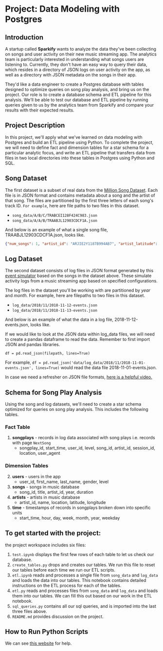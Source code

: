 # Project: Data Modeling with Postgres

## Introduction
A startup called __Sparkify__ wants to analyze the data they've been collecting on songs and user activity on their new music streaming app. The analytics team is particularly interested in understanding what songs users are listening to. Currently, they don't have an easy way to query their data, which resides in a directory of JSON logs on user activity on the app, as well as a directory with JSON metadata on the songs in their app.

They'd like a data engineer to create a Postgres database with tables designed to optimize queries on song play analysis, and bring us on the project. Our role is to create a database schema and ETL pipeline for this analysis. We'll be able to test our database and ETL pipeline by running queries given to us by the analytics team from Sparkify and compare your results with their expected results.

## Project Description
In this project, we'll apply what we've learned on data modeling with Postgres and build an ETL pipeline using Python. To complete the project, we will need to define fact and dimension tables for a star schema for a particular analytic focus, and write an ETL pipeline that transfers data from files in two local directories into these tables in Postgres using Python and SQL.

## Song Dataset
The first dataset is a subset of real data from the [Million Song Dataset](http://millionsongdataset.com/). Each file is in JSON format and contains metadata about a song and the artist of that song. The files are partitioned by the first three letters of each song's track ID. `For example`, here are file paths to two files in this dataset.
+ `song_data/A/B/C/TRABCEI128F424C983.json`
+ `song_data/A/A/B/TRAABJL12903CDCF1A.json`

And below is an example of what a single song file, TRAABJL12903CDCF1A.json, looks like.
```json
{"num_songs": 1, "artist_id": "ARJIE2Y1187B994AB7", "artist_latitude": null, "artist_longitude": null, "artist_location": "", "artist_name": "Line Renaud", "song_id": "SOUPIRU12A6D4FA1E1", "title": "Der Kleine Dompfaff", "duration": 152.92036, "year": 0}
```

## Log Dataset
The second dataset consists of log files in JSON format generated by this [event simulator](https://github.com/Interana/eventsim) based on the songs in the dataset above. These simulate activity logs from a music streaming app based on specified configurations.

The log files in the dataset you'll be working with are partitioned by *year* and *month*. For example, here are filepaths to two files in this dataset.
+ `log_data/2018/11/2018-11-12-events.json`
+ `log_data/2018/11/2018-11-13-events.json`

And below is an example of what the data in a log file, 2018-11-12-events.json, looks like.

If we would like to look at the JSON data within log_data files, we will need to create a pandas dataframe to read the data. Remember to first import JSON and pandas libraries.

`df = pd.read_json(filepath, lines=True)`

For example, `df = pd.read_json('data/log_data/2018/11/2018-11-01-events.json', lines=True)` would read the data file 2018-11-01-events.json.

In case we need a refresher on JSON file formats, [here is a helpful video.](https://www.youtube.com/watch?time_continue=1&v=hO2CayzZBoA)

## Schema for Song Play Analysis
Using the song and log datasets, we'll need to create a star schema optimized for queries on song play analysis. This includes the following tables.

### Fact Table
1. **songplays** - records in log data associated with song plays i.e. records with page `NextSong`
    + songplay_id, start_time, user_id, level, song_id, artist_id, session_id, location, user_agent
### Dimension Tables
2. **users** - users in the app
    + user_id, first_name, last_name, gender, level
3. **songs** - songs in music database
    + song_id, title, artist_id, year, duration
4. **artists** - artists in music database
    + artist_id, name, location, latitude, longitude
5. **time** - timestamps of records in songplays broken down into specific units
    + start_time, hour, day, week, month, year, weekday

## To get started with the project:
the project workspace includes six files:

1. `test.ipynb` displays the first few rows of each table to let us check our database.
2. `create_tables.py` drops and creates our tables. We run this file to reset our tables before each time we run our ETL scripts.
3. `etl.ipynb` reads and processes a single file from `song_data` and `log_data` and loads the data into our tables. This notebook contains detailed instructions on the ETL process for each of the tables.
4. `etl.py` reads and processes files from `song_data` and `log_data` and loads them into our tables. We can fill this out based on our work in the ETL notebook.
5. `sql_queries.py` contains all our sql queries, and is imported into the last three files above.
6. `README.md` provides discussion on the project.

## How to Run Python Scripts
We can see [this website](https://realpython.com/run-python-scripts/#:~:text=To%20run%20Python%20scripts%20with,see%20the%20phrase%20Hello%20World!) for help.
